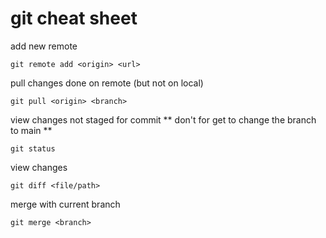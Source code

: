 # git cheat sheet

add new remote
```
git remote add <origin> <url>
```

pull changes done on remote (but not on local)
```
git pull <origin> <branch>
```

view changes not staged for commit 
** don't for get to change the branch to main **
```
git status
```

view changes
```
git diff <file/path>
```

merge with current branch
```
git merge <branch>
```


